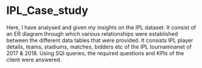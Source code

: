 # IPL_Case_study

Here, I have analysed and given my insights on the IPL dataset.
It consist of an ER diagram through which various relationships were established between the different data tables that were provided.
It consists IPL player details, teams, stadiums, matches, bidders etc of the IPL tournamnanet of 2017 & 2018. 
Using SQl queries, the required questions and KPIs of the client were answered.

